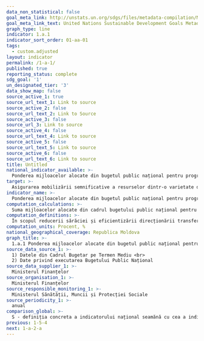 ```yaml
---
data_non_statistical: false
goal_meta_link: http://unstats.un.org/sdgs/files/metadata-compilation/Metadata-Goal-1.pdf
goal_meta_link_text: United Nations Sustainable Development Goals Metadata (pdf 894kB)
graph_type: line
indicator: 1.a.1
indicator_sort_order: 01-aa-01
tags:
  - custom.adjusted
layout: indicator
permalink: /1-a-1/
published: true
reporting_status: complete
sdg_goal: '1'
un_designated_tier: '3'
data_show_map: false
source_active_1: true
source_url_text_1: Link to source
source_active_2: false
source_url_text_2: Link to Source
source_active_3: false
source_url_3: Link to source
source_active_4: false
source_url_text_4: Link to source
source_active_5: false
source_url_text_5: Link to source
source_active_6: false
source_url_text_6: Link to source
title: Untitled
national_indicator_available: >-
  Ponderea mijloacelor alocate din bugetul public național pentru programele de reducere a sărăciei (ajutorul social și ajutorul pentru perioada rece a anului)
target: >-
  Asigurarea mobilizării semnificative a resurselor dintr-o varietate de surse, inclusiv prin cooperare    sporită pentru dezvoltare, pentru a oferi mijloace adecvate și previzibile pentru țările în curs de dezvoltare, în special țările cel mai puțin dezvoltate pentru a pune în aplicare programe și politici pentru eradicarea sărăciei în toate dimensiunile sale
indicator_name: >-
  Ponderea mijloacelor alocate din bugetul public național pentru programele de reducere a sărăciei
computation_calculations: >-
  Suma mijloacelor alocate din cadrul bugetului public național pentru implementarea programului de „Ajutor social” raportată la total cheltuieli pentru protecția socială a populației *100.
computation_definitions: >-
  În scopul reducerii sărăciei și eficientizării direcționării transferurilor sociale de stat către cei săraci și vulnerabili, începând cu anul 2008 este implementat Programul de „Ajutor social”. Programul este alcătuit din două componente de bază – ajutorul social și ajutorul pentru perioada rece a anului. Scopul programului este asigurarea familiilor sărace au unui venit lunar minim garantat (VLMG) care se indexează anual la 1 aprilie, în funcție de creșterea anuală a indicelui prețurilor de consum pentru anul precedent, în modul stabilit de Guvern (art. 7 (3) din Legea nr.133/2008 cu privire la ajutorul social). Eligibilitatea pentru prestațiile din cadrul programului de Ajutor social este determinată în baza Metodologiei de evaluare a venitului global mediu lunar al familiei și necesitatea de asistență socială (un set de indicatori Proxy).
computation_units: Procent, %
national_geographical_coverage: Republica Moldova
graph_title: >-
  1.a.1 Ponderea mijloacelor alocate din bugetul public național pentru programele de reducere a sărăciei (ajutorul social și ajutorul pentru perioada rece a anului)
source_data_source_1: >-
  1) Datele din Cadrul Bugetar pe Termen Mediu <br> 
  2) Date privind executarea Bugetului Public Național
source_data_supplier_1: >-
  Ministerul Finanțelor
source_organisation_1: >-
  Ministerul Finanțelor
source_responsible_monitoring_1: >-
  Ministerul Sănătății, Muncii și Protecției Sociale
source_periodicity_1: >-
  anual
comparison_global: >-
  S - definiția concreta a indicatorului național seamănă cu cea a indicatorului global, dar se va reveni la ea după finalizarea metadatelor indicatorului global (preconizat in 2019)
previous: 1-5-4
next: 1-a-2-a
---
```

